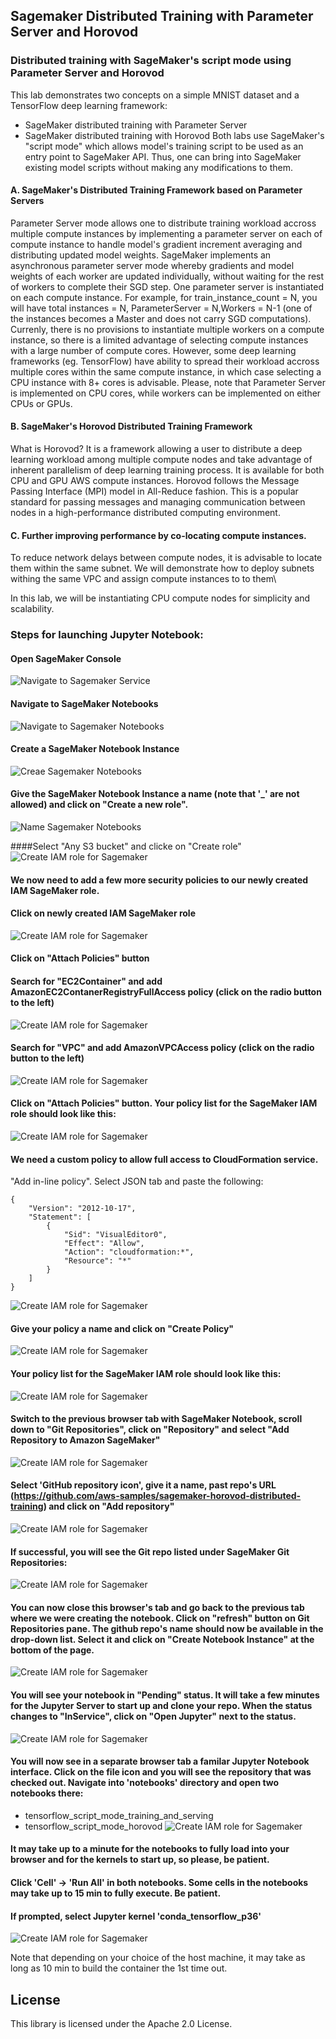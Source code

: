 ## Sagemaker Distributed Training with Parameter Server and Horovod

### Distributed training with SageMaker's script mode using Parameter Server and Horovod 

This lab demonstrates two concepts on a simple MNIST dataset and a TensorFlow deep learning framework:
- SageMaker distributed training with Parameter Server
- SageMaker distributed training with Horovod 
Both labs use SageMaker's "script mode" which allows model's training script to be used as an entry point to SageMaker API. Thus, one can bring into SageMaker existing model scripts without making any modifications to them.

#### A. SageMaker's Distributed Training Framework based on Parameter Servers

Parameter Server mode allows one to distribute training workload accross multiple compute instances by implementing a parameter server on each of compute instance to handle model's gradient increment averaging and distributing updated model weights. SageMaker implements an asynchronous parameter server mode whereby gradients and model weights of each worker are updated individually, without waiting for the rest of workers to complete their SGD step. One parameter server is instantiated on each compute instance. For example, for train_instance_count = N, you will have total instances = N, ParameterServer = N,Workers = N-1 (one of the instances becomes a Master and does not carry SGD computations). Currenly, there is no provisions to instantiate multiple workers on a compute instance, so there is a limited advantage of selecting compute instances with a large number of compute cores. However, some deep learning frameworks (eg. TensorFlow) have ability to spread their workload accross multiple cores within the same compute instance, in which case selecting a CPU instance with 8+ cores is advisable. Please, note that Parameter Server is implemented on CPU cores, while workers can be implemented on either CPUs or GPUs. 

#### B. SageMaker's Horovod Distributed Training Framework 

What is Horovod? It is a framework allowing a user to distribute a deep learning workload among multiple compute nodes and take advantage of inherent parallelism of deep learning training process. It is available for both CPU and GPU AWS compute instances. Horovod follows the Message Passing Interface (MPI) model in All-Reduce fashion. This is a popular standard for passing messages and managing communication between nodes in a high-performance distributed computing environment. 

#### C. Further improving performance by co-locating compute instances.

To reduce network delays between compute nodes, it is advisable to locate them within the same subnet. We will demonstrate how to deploy subnets withing the same VPC and assign compute instances to to them\

In this lab, we will be instantiating CPU compute nodes for simplicity and scalability. 

### Steps for launching Jupyter Notebook:
#### Open SageMaker Console
![Navigate to Sagemaker Service](/images/image-1.png)



#### Navigate to SageMaker Notebooks
![Navigate to Sagemaker Notebooks](/images/image-2.png)



#### Create a SageMaker Notebook Instance
![Creae Sagemaker Notebooks](/images/image-3.png)



#### Give the SageMaker Notebook Instance a name (note that '_' are not allowed) and click on "Create a new role".
![Name Sagemaker Notebooks](/images/image-4.png)



####Select "Any S3 bucket" and clicke on "Create role"
![Create IAM role for Sagemaker](/images/image-5.png)



#### We now need to add a few more security policies to our newly created IAM SageMaker role.

#### Click on newly created IAM SageMaker role
![Create IAM role for Sagemaker](/images/image-6.png)



#### Click on "Attach Policies" button
#### Search for "EC2Container" and add AmazonEC2ContanerRegistryFullAccess policy (click on the radio button to the left)
![Create IAM role for Sagemaker](/images/image-7.png)



#### Search for "VPC" and add AmazonVPCAccess policy (click on the radio button to the left)
![Create IAM role for Sagemaker](/images/image-8.png)



#### Click on "Attach Policies" button. Your policy list for the SageMaker IAM role should look like this:
![Create IAM role for Sagemaker](/images/image-9.png)



#### We need a custom policy to allow full access to CloudFormation service. 
"Add in-line policy". Select JSON tab and paste the following:

```
{
    "Version": "2012-10-17",
    "Statement": [
        {
            "Sid": "VisualEditor0",
            "Effect": "Allow",
            "Action": "cloudformation:*",
            "Resource": "*"
        }
    ]
}
```


![Create IAM role for Sagemaker](/images/image-10.png)

#### Give your policy a name and click on "Create Policy"
![Create IAM role for Sagemaker](/images/image-11.png)



#### Your policy list for the SageMaker IAM role should look like this:
![Create IAM role for Sagemaker](/images/image-12.png)



#### Switch to the previous browser tab with SageMaker Notebook, scroll down to "Git Repositories", click on "Repository" and select "Add Repository to Amazon SageMaker"
![Create IAM role for Sagemaker](/images/image-13.png)



#### Select 'GitHub repository icon', give it a name, past repo's URL (https://github.com/aws-samples/sagemaker-horovod-distributed-training) and click on "Add repository"
![Create IAM role for Sagemaker](/images/image-14.png)



#### If successful, you will see the Git repo listed under SageMaker Git Repositories:
![Create IAM role for Sagemaker](/images/image-15.png)


#### You can now close this browser's tab and go back to the previous tab where we were creating the notebook. Click on "refresh" button on Git Repositories pane. The github repo's name should now be available in the drop-down list. Select it and click on "Create Notebook Instance" at the bottom of the page.
![Create IAM role for Sagemaker](/images/image-16.png)



#### You will see your notebook in "Pending" status. It will take a few minutes for the Jupyter Server to start up and clone your repo. When the status changes to "InService", click on "Open Jupyter" next to the status.
![Create IAM role for Sagemaker](/images/image-17.png)

#### You will now see in a separate browser tab a familar Jupyter Notebook interface. Click on the file icon and you will see the repository that was checked out. Navigate into 'notebooks' directory and open two notebooks there:

- tensorflow_script_mode_training_and_serving
- tensorflow_script_mode_horovod
![Create IAM role for Sagemaker](/images/image-18.png)



#### It may take up to a minute for the notebooks to fully load into your browser and for the kernels to start up, so please, be patient.
#### Click 'Cell' -> 'Run All' in both notebooks. Some cells in the notebooks may take up to 15 min to fully execute. Be patient.
#### If prompted, select Jupyter kernel 'conda_tensorflow_p36'
![Create IAM role for Sagemaker](/images/image-19.png)


Note that depending on your choice of the host machine, it may take as long as 10 min to build the container the 1st time out. 

## License

This library is licensed under the Apache 2.0 License. 
